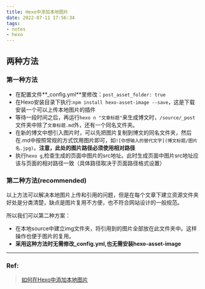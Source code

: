 ```yaml
---
title: Hexo中添加本地图片
date: 2022-07-11 17:56:34
tags:
- notes
- hexo
---
```

<!-- more -->

## 两种方法

### 第一种方法
* 在配置文件**_config.yml**里修改：`post_asset_folder: true`
* 在Hexo安装目录下执行:`npm install hexo-asset-image --save`，这是下载安装一个可以上传本地图片的插件
* 等待一段时间之后，再运行`hexo n "文章标题"`来生成博文时，`/source/_post`文件夹中除了`文章标题.md`外，还有一个同名文件夹。
* 在新的博文中想引入图片时，可以先把图片复制到博文的同名文件夹，然后在.md中按照常规的方式饮用图片即可，如`![你想输入的替代文字](博文标题/图片名.jpg)`。**注意，此处的图片路径必须使用相对路径**
* 执行`hexo g`,检查生成的页面中图片的src地址。此时生成页面中图片src地址应该与页面的相对路径一致（具体路径取决于页面路径格式设置）


### 第二种方法(recommended)
以上方法可以解决本地图片上传和引用的问题，但是在每个文章下建立资源文件夹好处是分类清楚，缺点是图片复用不方便，也不符合网站设计的一般规范。

所以我们可以第二种方案：

* 在本地source中建立img文件夹，将引用到的图片全部放在此文件夹中。这样操作也便于图片的复用。
* **采用这种方法时无需修改_config.yml,也无需安装hexo-asset-image**

---
### Ref:

> [如何在Hexo中添加本地图片](https://ashooter.github.io/2018-11-15/%E5%A6%82%E4%BD%95%E5%9C%A8Hexo%E4%B8%AD%E6%B7%BB%E5%8A%A0%E6%9C%AC%E5%9C%B0%E5%9B%BE%E7%89%87/)
